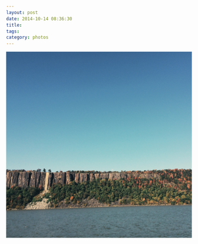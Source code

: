 ```yaml
---
layout: post
date: 2014-10-14 08:36:30
title: 
tags:
category: photos
---
```


![title](/assets/photoblog/hudson-river.jpg)